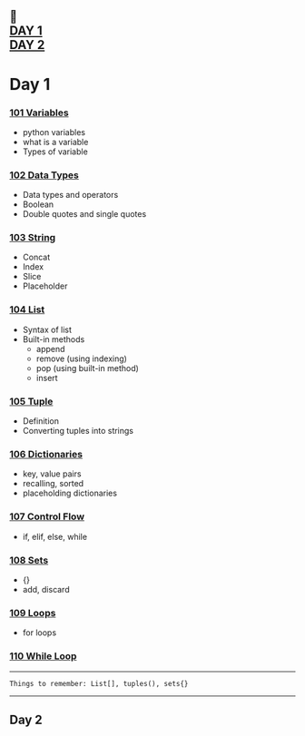 :calendar:  
[DAY 1](https://github.com/marwai/DevOps/tree/master/devops_training/week_3_python_week#day-1)  
[DAY 2](https://github.com/marwai/DevOps/tree/master/devops_training/week_3_python_week#day-2)
---

# Day 1 
### [101 Variables ](https://github.com/marwai/DevOps/blob/master/devops_training/week_3_python_week/101%20variable.py)
* python variables     
* what is a variable   
* Types of variable  

### [102 Data Types](https://github.com/marwai/DevOps/blob/master/devops_training/week_3_python_week/102_data_types.py)
* Data types and operators
* Boolean 
* Double quotes and single quotes

### [103 String](https://github.com/marwai/DevOps/blob/master/devops_training/week_3_python_week/103_strings_indexing_cast_slice_concat.py)
* Concat
* Index
* Slice
* Placeholder 

### [104 List](https://github.com/marwai/DevOps/blob/master/devops_training/week_3_python_week/104%20_lists.py)
* Syntax of list
* Built-in methods 
    * append 
    * remove (using indexing)
    * pop (using built-in method)
    * insert 

### [105 Tuple](https://github.com/marwai/DevOps/blob/master/devops_training/week_3_python_week/105_tuples.py)
* Definition
* Converting tuples into strings 

### [106 Dictionaries](https://github.com/marwai/DevOps/blob/master/devops_training/week_3_python_week/106_dictionaries.py)
* key, value pairs
* recalling, sorted 
* placeholding dictionaries 

### [107 Control Flow](https://github.com/marwai/DevOps/blob/master/devops_training/week_3_python_week/107_control_flow.py)
* if, elif, else, while 
### [108 Sets](https://github.com/marwai/DevOps/blob/master/devops_training/week_3_python_week/108_sets.py)
* {}
* add, discard 
### [109 Loops](https://github.com/marwai/DevOps/blob/master/devops_training/week_3_python_week/109_loops.py)
* for loops
### [110 While Loop](https://github.com/marwai/DevOps/blob/master/devops_training/week_3_python_week/110_while_loop.py)

---
    Things to remember: List[], tuples(), sets{}
___

## Day 2